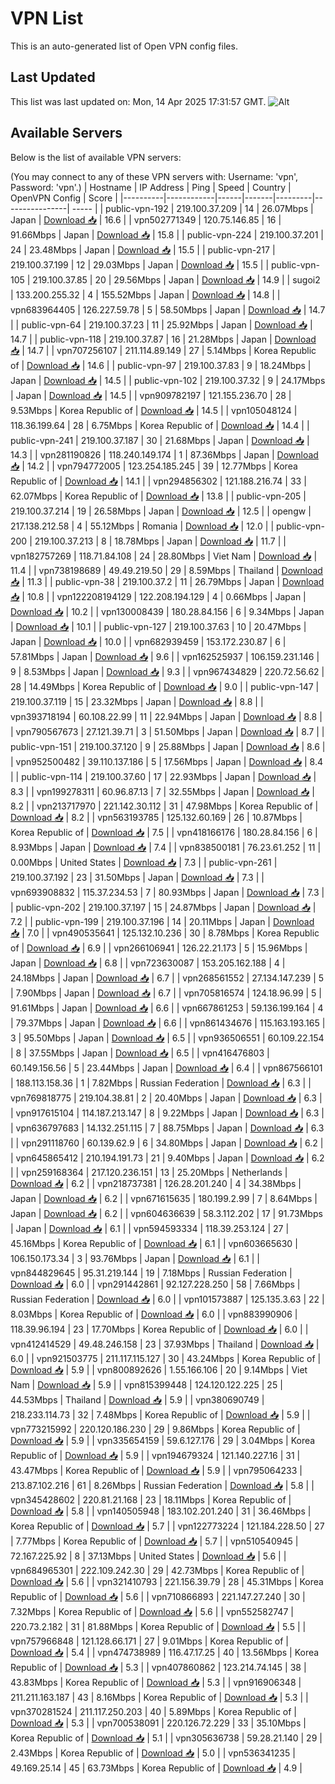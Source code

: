 # VPN List

This is an auto-generated list of Open VPN config files.

## Last Updated

This list was last updated on: Mon, 14 Apr 2025 17:31:57 GMT.
![Alt](https://repobeats.axiom.co/api/embed/186b98318ef1479477931607c1ad7d823f12451f.svg "Repobeats analytics image")

## Available Servers

Below is the list of available VPN servers:

(You may connect to any of these VPN servers with: Username: 'vpn', Password: 'vpn'.)
| Hostname | IP Address | Ping | Speed | Country | OpenVPN Config | Score |
|----------|------------|------|-------|---------|----------------| ----- |
| public-vpn-192 | 219.100.37.209 | 14 | 26.07Mbps | Japan | [Download 📥](./configs/server_0_JP.ovpn) | 16.6 |
| vpn502771349 | 120.75.146.85 | 16 | 91.66Mbps | Japan | [Download 📥](./configs/server_1_JP.ovpn) | 15.8 |
| public-vpn-224 | 219.100.37.201 | 24 | 23.48Mbps | Japan | [Download 📥](./configs/server_2_JP.ovpn) | 15.5 |
| public-vpn-217 | 219.100.37.199 | 12 | 29.03Mbps | Japan | [Download 📥](./configs/server_3_JP.ovpn) | 15.5 |
| public-vpn-105 | 219.100.37.85 | 20 | 29.56Mbps | Japan | [Download 📥](./configs/server_4_JP.ovpn) | 14.9 |
| sugoi2 | 133.200.255.32 | 4 | 155.52Mbps | Japan | [Download 📥](./configs/server_5_JP.ovpn) | 14.8 |
| vpn683964405 | 126.227.59.78 | 5 | 58.50Mbps | Japan | [Download 📥](./configs/server_6_JP.ovpn) | 14.7 |
| public-vpn-64 | 219.100.37.23 | 11 | 25.92Mbps | Japan | [Download 📥](./configs/server_7_JP.ovpn) | 14.7 |
| public-vpn-118 | 219.100.37.87 | 16 | 21.28Mbps | Japan | [Download 📥](./configs/server_8_JP.ovpn) | 14.7 |
| vpn707256107 | 211.114.89.149 | 27 | 5.14Mbps | Korea Republic of | [Download 📥](./configs/server_9_KR.ovpn) | 14.6 |
| public-vpn-97 | 219.100.37.83 | 9 | 18.24Mbps | Japan | [Download 📥](./configs/server_10_JP.ovpn) | 14.5 |
| public-vpn-102 | 219.100.37.32 | 9 | 24.17Mbps | Japan | [Download 📥](./configs/server_11_JP.ovpn) | 14.5 |
| vpn909782197 | 121.155.236.70 | 28 | 9.53Mbps | Korea Republic of | [Download 📥](./configs/server_12_KR.ovpn) | 14.5 |
| vpn105048124 | 118.36.199.64 | 28 | 6.75Mbps | Korea Republic of | [Download 📥](./configs/server_13_KR.ovpn) | 14.4 |
| public-vpn-241 | 219.100.37.187 | 30 | 21.68Mbps | Japan | [Download 📥](./configs/server_14_JP.ovpn) | 14.3 |
| vpn281190826 | 118.240.149.174 | 1 | 87.36Mbps | Japan | [Download 📥](./configs/server_15_JP.ovpn) | 14.2 |
| vpn794772005 | 123.254.185.245 | 39 | 12.77Mbps | Korea Republic of | [Download 📥](./configs/server_16_KR.ovpn) | 14.1 |
| vpn294856302 | 121.188.216.74 | 33 | 62.07Mbps | Korea Republic of | [Download 📥](./configs/server_17_KR.ovpn) | 13.8 |
| public-vpn-205 | 219.100.37.214 | 19 | 26.58Mbps | Japan | [Download 📥](./configs/server_18_JP.ovpn) | 12.5 |
| opengw | 217.138.212.58 | 4 | 55.12Mbps | Romania | [Download 📥](./configs/server_19_RO.ovpn) | 12.0 |
| public-vpn-200 | 219.100.37.213 | 8 | 18.78Mbps | Japan | [Download 📥](./configs/server_20_JP.ovpn) | 11.7 |
| vpn182757269 | 118.71.84.108 | 24 | 28.80Mbps | Viet Nam | [Download 📥](./configs/server_21_VN.ovpn) | 11.4 |
| vpn738198689 | 49.49.219.50 | 29 | 8.59Mbps | Thailand | [Download 📥](./configs/server_22_TH.ovpn) | 11.3 |
| public-vpn-38 | 219.100.37.2 | 11 | 26.79Mbps | Japan | [Download 📥](./configs/server_23_JP.ovpn) | 10.8 |
| vpn122208194129 | 122.208.194.129 | 4 | 0.66Mbps | Japan | [Download 📥](./configs/server_24_JP.ovpn) | 10.2 |
| vpn130008439 | 180.28.84.156 | 6 | 9.34Mbps | Japan | [Download 📥](./configs/server_25_JP.ovpn) | 10.1 |
| public-vpn-127 | 219.100.37.63 | 10 | 20.47Mbps | Japan | [Download 📥](./configs/server_26_JP.ovpn) | 10.0 |
| vpn682939459 | 153.172.230.87 | 6 | 57.81Mbps | Japan | [Download 📥](./configs/server_27_JP.ovpn) | 9.6 |
| vpn162525937 | 106.159.231.146 | 9 | 8.53Mbps | Japan | [Download 📥](./configs/server_28_JP.ovpn) | 9.3 |
| vpn967434829 | 220.72.56.62 | 28 | 14.49Mbps | Korea Republic of | [Download 📥](./configs/server_29_KR.ovpn) | 9.0 |
| public-vpn-147 | 219.100.37.119 | 15 | 23.32Mbps | Japan | [Download 📥](./configs/server_30_JP.ovpn) | 8.8 |
| vpn393718194 | 60.108.22.99 | 11 | 22.94Mbps | Japan | [Download 📥](./configs/server_31_JP.ovpn) | 8.8 |
| vpn790567673 | 27.121.39.71 | 3 | 51.50Mbps | Japan | [Download 📥](./configs/server_32_JP.ovpn) | 8.7 |
| public-vpn-151 | 219.100.37.120 | 9 | 25.88Mbps | Japan | [Download 📥](./configs/server_33_JP.ovpn) | 8.6 |
| vpn952500482 | 39.110.137.186 | 5 | 17.56Mbps | Japan | [Download 📥](./configs/server_34_JP.ovpn) | 8.4 |
| public-vpn-114 | 219.100.37.60 | 17 | 22.93Mbps | Japan | [Download 📥](./configs/server_35_JP.ovpn) | 8.3 |
| vpn199278311 | 60.96.87.13 | 7 | 32.55Mbps | Japan | [Download 📥](./configs/server_36_JP.ovpn) | 8.2 |
| vpn213717970 | 221.142.30.112 | 31 | 47.98Mbps | Korea Republic of | [Download 📥](./configs/server_37_KR.ovpn) | 8.2 |
| vpn563193785 | 125.132.60.169 | 26 | 10.87Mbps | Korea Republic of | [Download 📥](./configs/server_38_KR.ovpn) | 7.5 |
| vpn418166176 | 180.28.84.156 | 6 | 8.93Mbps | Japan | [Download 📥](./configs/server_39_JP.ovpn) | 7.4 |
| vpn838500181 | 76.23.61.252 | 11 | 0.00Mbps | United States | [Download 📥](./configs/server_40_US.ovpn) | 7.3 |
| public-vpn-261 | 219.100.37.192 | 23 | 31.50Mbps | Japan | [Download 📥](./configs/server_41_JP.ovpn) | 7.3 |
| vpn693908832 | 115.37.234.53 | 7 | 80.93Mbps | Japan | [Download 📥](./configs/server_42_JP.ovpn) | 7.3 |
| public-vpn-202 | 219.100.37.197 | 15 | 24.87Mbps | Japan | [Download 📥](./configs/server_43_JP.ovpn) | 7.2 |
| public-vpn-199 | 219.100.37.196 | 14 | 20.11Mbps | Japan | [Download 📥](./configs/server_44_JP.ovpn) | 7.0 |
| vpn490535641 | 125.132.10.236 | 30 | 8.78Mbps | Korea Republic of | [Download 📥](./configs/server_45_KR.ovpn) | 6.9 |
| vpn266106941 | 126.22.21.173 | 5 | 15.96Mbps | Japan | [Download 📥](./configs/server_46_JP.ovpn) | 6.8 |
| vpn723630087 | 153.205.162.188 | 4 | 24.18Mbps | Japan | [Download 📥](./configs/server_47_JP.ovpn) | 6.7 |
| vpn268561552 | 27.134.147.239 | 5 | 7.90Mbps | Japan | [Download 📥](./configs/server_48_JP.ovpn) | 6.7 |
| vpn705816574 | 124.18.96.99 | 5 | 91.61Mbps | Japan | [Download 📥](./configs/server_49_JP.ovpn) | 6.6 |
| vpn667861253 | 59.136.199.164 | 4 | 79.37Mbps | Japan | [Download 📥](./configs/server_50_JP.ovpn) | 6.6 |
| vpn861434676 | 115.163.193.165 | 3 | 95.50Mbps | Japan | [Download 📥](./configs/server_51_JP.ovpn) | 6.5 |
| vpn936506551 | 60.109.22.154 | 8 | 37.55Mbps | Japan | [Download 📥](./configs/server_52_JP.ovpn) | 6.5 |
| vpn416476803 | 60.149.156.56 | 5 | 23.44Mbps | Japan | [Download 📥](./configs/server_53_JP.ovpn) | 6.4 |
| vpn867566101 | 188.113.158.36 | 1 | 7.82Mbps | Russian Federation | [Download 📥](./configs/server_54_RU.ovpn) | 6.3 |
| vpn769818775 | 219.104.38.81 | 2 | 20.40Mbps | Japan | [Download 📥](./configs/server_55_JP.ovpn) | 6.3 |
| vpn917615104 | 114.187.213.147 | 8 | 9.22Mbps | Japan | [Download 📥](./configs/server_56_JP.ovpn) | 6.3 |
| vpn636797683 | 14.132.251.115 | 7 | 88.75Mbps | Japan | [Download 📥](./configs/server_57_JP.ovpn) | 6.3 |
| vpn291118760 | 60.139.62.9 | 6 | 34.80Mbps | Japan | [Download 📥](./configs/server_58_JP.ovpn) | 6.2 |
| vpn645865412 | 210.194.191.73 | 21 | 9.40Mbps | Japan | [Download 📥](./configs/server_59_JP.ovpn) | 6.2 |
| vpn259168364 | 217.120.236.151 | 13 | 25.20Mbps | Netherlands | [Download 📥](./configs/server_60_NL.ovpn) | 6.2 |
| vpn218737381 | 126.28.201.240 | 4 | 34.38Mbps | Japan | [Download 📥](./configs/server_61_JP.ovpn) | 6.2 |
| vpn671615635 | 180.199.2.99 | 7 | 8.64Mbps | Japan | [Download 📥](./configs/server_62_JP.ovpn) | 6.2 |
| vpn604636639 | 58.3.112.202 | 17 | 91.73Mbps | Japan | [Download 📥](./configs/server_63_JP.ovpn) | 6.1 |
| vpn594593334 | 118.39.253.124 | 27 | 45.16Mbps | Korea Republic of | [Download 📥](./configs/server_64_KR.ovpn) | 6.1 |
| vpn603665630 | 106.150.173.34 | 3 | 93.76Mbps | Japan | [Download 📥](./configs/server_65_JP.ovpn) | 6.1 |
| vpn844829645 | 95.31.219.144 | 19 | 7.18Mbps | Russian Federation | [Download 📥](./configs/server_66_RU.ovpn) | 6.0 |
| vpn291442861 | 92.127.228.250 | 58 | 7.66Mbps | Russian Federation | [Download 📥](./configs/server_67_RU.ovpn) | 6.0 |
| vpn101573887 | 125.135.3.63 | 22 | 8.03Mbps | Korea Republic of | [Download 📥](./configs/server_68_KR.ovpn) | 6.0 |
| vpn883990906 | 118.39.96.194 | 23 | 17.70Mbps | Korea Republic of | [Download 📥](./configs/server_69_KR.ovpn) | 6.0 |
| vpn412414529 | 49.48.246.158 | 23 | 37.93Mbps | Thailand | [Download 📥](./configs/server_70_TH.ovpn) | 6.0 |
| vpn921503775 | 211.117.115.127 | 30 | 43.24Mbps | Korea Republic of | [Download 📥](./configs/server_71_KR.ovpn) | 5.9 |
| vpn800892626 | 1.55.166.106 | 20 | 9.14Mbps | Viet Nam | [Download 📥](./configs/server_72_VN.ovpn) | 5.9 |
| vpn815399448 | 124.120.122.225 | 25 | 44.53Mbps | Thailand | [Download 📥](./configs/server_73_TH.ovpn) | 5.9 |
| vpn380690749 | 218.233.114.73 | 32 | 7.48Mbps | Korea Republic of | [Download 📥](./configs/server_74_KR.ovpn) | 5.9 |
| vpn773215992 | 220.120.186.230 | 29 | 9.86Mbps | Korea Republic of | [Download 📥](./configs/server_75_KR.ovpn) | 5.9 |
| vpn335654159 | 59.6.127.176 | 29 | 3.04Mbps | Korea Republic of | [Download 📥](./configs/server_76_KR.ovpn) | 5.9 |
| vpn194679324 | 121.140.227.16 | 31 | 43.47Mbps | Korea Republic of | [Download 📥](./configs/server_77_KR.ovpn) | 5.9 |
| vpn795064233 | 213.87.102.216 | 61 | 8.26Mbps | Russian Federation | [Download 📥](./configs/server_78_RU.ovpn) | 5.8 |
| vpn345428602 | 220.81.21.168 | 23 | 18.11Mbps | Korea Republic of | [Download 📥](./configs/server_79_KR.ovpn) | 5.8 |
| vpn140505948 | 183.102.201.240 | 31 | 36.46Mbps | Korea Republic of | [Download 📥](./configs/server_80_KR.ovpn) | 5.7 |
| vpn122773224 | 121.184.228.50 | 27 | 7.77Mbps | Korea Republic of | [Download 📥](./configs/server_81_KR.ovpn) | 5.7 |
| vpn510540945 | 72.167.225.92 | 8 | 37.13Mbps | United States | [Download 📥](./configs/server_82_US.ovpn) | 5.6 |
| vpn684965301 | 222.109.242.30 | 29 | 42.73Mbps | Korea Republic of | [Download 📥](./configs/server_83_KR.ovpn) | 5.6 |
| vpn321410793 | 221.156.39.79 | 28 | 45.31Mbps | Korea Republic of | [Download 📥](./configs/server_84_KR.ovpn) | 5.6 |
| vpn710866893 | 221.147.27.240 | 30 | 7.32Mbps | Korea Republic of | [Download 📥](./configs/server_85_KR.ovpn) | 5.6 |
| vpn552582747 | 220.73.2.182 | 31 | 81.88Mbps | Korea Republic of | [Download 📥](./configs/server_86_KR.ovpn) | 5.5 |
| vpn757966848 | 121.128.66.171 | 27 | 9.01Mbps | Korea Republic of | [Download 📥](./configs/server_87_KR.ovpn) | 5.4 |
| vpn474738989 | 116.47.17.25 | 40 | 13.56Mbps | Korea Republic of | [Download 📥](./configs/server_88_KR.ovpn) | 5.3 |
| vpn407860862 | 123.214.74.145 | 38 | 43.83Mbps | Korea Republic of | [Download 📥](./configs/server_89_KR.ovpn) | 5.3 |
| vpn916906348 | 211.211.163.187 | 43 | 8.16Mbps | Korea Republic of | [Download 📥](./configs/server_90_KR.ovpn) | 5.3 |
| vpn370281524 | 211.117.250.203 | 40 | 5.89Mbps | Korea Republic of | [Download 📥](./configs/server_91_KR.ovpn) | 5.3 |
| vpn700538091 | 220.126.72.229 | 33 | 35.10Mbps | Korea Republic of | [Download 📥](./configs/server_92_KR.ovpn) | 5.1 |
| vpn305636738 | 59.28.21.140 | 29 | 2.43Mbps | Korea Republic of | [Download 📥](./configs/server_93_KR.ovpn) | 5.0 |
| vpn536341235 | 49.169.25.14 | 45 | 63.73Mbps | Korea Republic of | [Download 📥](./configs/server_94_KR.ovpn) | 4.9 |

